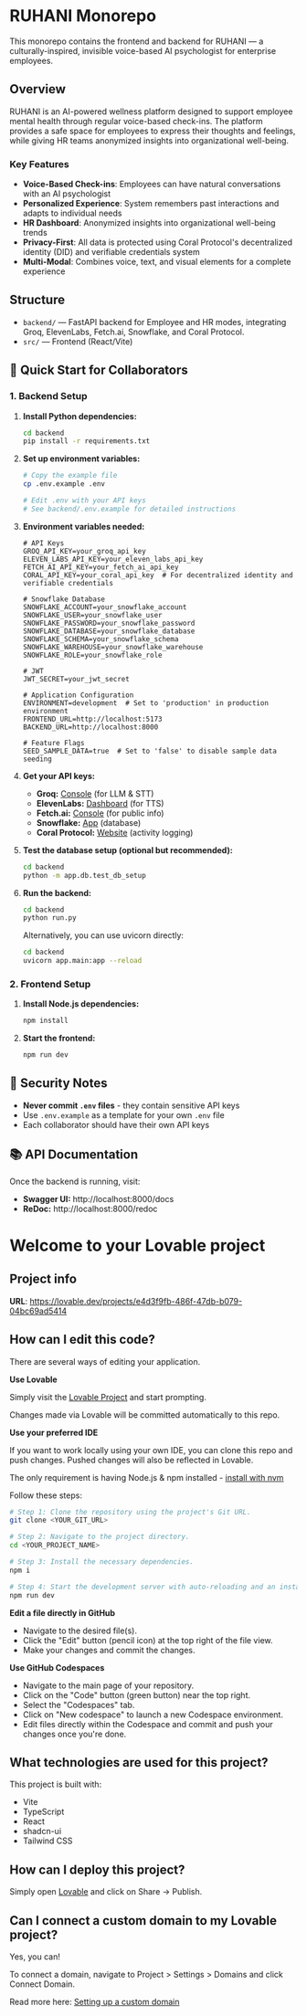 # RUHANI Monorepo

This monorepo contains the frontend and backend for RUHANI — a culturally-inspired, invisible voice-based AI psychologist for enterprise employees.

## Overview

RUHANI is an AI-powered wellness platform designed to support employee mental health through regular voice-based check-ins. The platform provides a safe space for employees to express their thoughts and feelings, while giving HR teams anonymized insights into organizational well-being.

### Key Features

- **Voice-Based Check-ins**: Employees can have natural conversations with an AI psychologist
- **Personalized Experience**: System remembers past interactions and adapts to individual needs
- **HR Dashboard**: Anonymized insights into organizational well-being trends
- **Privacy-First**: All data is protected using Coral Protocol's decentralized identity (DID) and verifiable credentials system
- **Multi-Modal**: Combines voice, text, and visual elements for a complete experience

## Structure

- `backend/` — FastAPI backend for Employee and HR modes, integrating Groq, ElevenLabs, Fetch.ai, Snowflake, and Coral Protocol.
- `src/` — Frontend (React/Vite)

## 🚀 Quick Start for Collaborators

### 1. Backend Setup

1. **Install Python dependencies:**
   ```sh
   cd backend
   pip install -r requirements.txt
   ```

2. **Set up environment variables:**
   ```sh
   # Copy the example file
   cp .env.example .env
   
   # Edit .env with your API keys
   # See backend/.env.example for detailed instructions
   ```

3. **Environment variables needed:**
   ```
   # API Keys
   GROQ_API_KEY=your_groq_api_key
   ELEVEN_LABS_API_KEY=your_eleven_labs_api_key
   FETCH_AI_API_KEY=your_fetch_ai_api_key
   CORAL_API_KEY=your_coral_api_key  # For decentralized identity and verifiable credentials
   
   # Snowflake Database
   SNOWFLAKE_ACCOUNT=your_snowflake_account
   SNOWFLAKE_USER=your_snowflake_user
   SNOWFLAKE_PASSWORD=your_snowflake_password
   SNOWFLAKE_DATABASE=your_snowflake_database
   SNOWFLAKE_SCHEMA=your_snowflake_schema
   SNOWFLAKE_WAREHOUSE=your_snowflake_warehouse
   SNOWFLAKE_ROLE=your_snowflake_role
   
   # JWT
   JWT_SECRET=your_jwt_secret
   
   # Application Configuration
   ENVIRONMENT=development  # Set to 'production' in production environment
   FRONTEND_URL=http://localhost:5173
   BACKEND_URL=http://localhost:8000
   
   # Feature Flags
   SEED_SAMPLE_DATA=true  # Set to 'false' to disable sample data seeding
   ```

3. **Get your API keys:**
   - **Groq:** [Console](https://console.groq.com/) (for LLM & STT)
   - **ElevenLabs:** [Dashboard](https://elevenlabs.io/) (for TTS)
   - **Fetch.ai:** [Console](https://console.fetch.ai/) (for public info)
   - **Snowflake:** [App](https://app.snowflake.com/) (database)
   - **Coral Protocol:** [Website](https://coralprotocol.com/) (activity logging)

4. **Test the database setup (optional but recommended):**
   ```sh
   cd backend
   python -m app.db.test_db_setup
   ```

5. **Run the backend:**
   ```sh
   cd backend
   python run.py
   ```
   
   Alternatively, you can use uvicorn directly:
   ```sh
   cd backend
   uvicorn app.main:app --reload
   ```

### 2. Frontend Setup

1. **Install Node.js dependencies:**
   ```sh
   npm install
   ```

2. **Start the frontend:**
   ```sh
   npm run dev
   ```

## 🔐 Security Notes

- **Never commit `.env` files** - they contain sensitive API keys
- Use `.env.example` as a template for your own `.env` file
- Each collaborator should have their own API keys

## 📚 API Documentation

Once the backend is running, visit:
- **Swagger UI:** http://localhost:8000/docs
- **ReDoc:** http://localhost:8000/redoc

# Welcome to your Lovable project

## Project info

**URL**: https://lovable.dev/projects/e4d3f9fb-486f-47db-b079-04bc69ad5414

## How can I edit this code?

There are several ways of editing your application.

**Use Lovable**

Simply visit the [Lovable Project](https://lovable.dev/projects/e4d3f9fb-486f-47db-b079-04bc69ad5414) and start prompting.

Changes made via Lovable will be committed automatically to this repo.

**Use your preferred IDE**

If you want to work locally using your own IDE, you can clone this repo and push changes. Pushed changes will also be reflected in Lovable.

The only requirement is having Node.js & npm installed - [install with nvm](https://github.com/nvm-sh/nvm#installing-and-updating)

Follow these steps:

```sh
# Step 1: Clone the repository using the project's Git URL.
git clone <YOUR_GIT_URL>

# Step 2: Navigate to the project directory.
cd <YOUR_PROJECT_NAME>

# Step 3: Install the necessary dependencies.
npm i

# Step 4: Start the development server with auto-reloading and an instant preview.
npm run dev
```

**Edit a file directly in GitHub**

- Navigate to the desired file(s).
- Click the "Edit" button (pencil icon) at the top right of the file view.
- Make your changes and commit the changes.

**Use GitHub Codespaces**

- Navigate to the main page of your repository.
- Click on the "Code" button (green button) near the top right.
- Select the "Codespaces" tab.
- Click on "New codespace" to launch a new Codespace environment.
- Edit files directly within the Codespace and commit and push your changes once you're done.

## What technologies are used for this project?

This project is built with:

- Vite
- TypeScript
- React
- shadcn-ui
- Tailwind CSS

## How can I deploy this project?

Simply open [Lovable](https://lovable.dev/projects/e4d3f9fb-486f-47db-b079-04bc69ad5414) and click on Share -> Publish.

## Can I connect a custom domain to my Lovable project?

Yes, you can!

To connect a domain, navigate to Project > Settings > Domains and click Connect Domain.

Read more here: [Setting up a custom domain](https://docs.lovable.dev/tips-tricks/custom-domain#step-by-step-guide)
